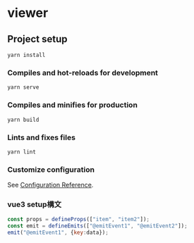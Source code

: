 # viewer

## Project setup
```
yarn install
```

### Compiles and hot-reloads for development
```
yarn serve
```

### Compiles and minifies for production
```
yarn build
```

### Lints and fixes files
```
yarn lint
```

### Customize configuration
See [Configuration Reference](https://cli.vuejs.org/config/).


### vue3 setup構文
``` javascript
const props = defineProps(["item", "item2"]);
const emit = defineEmits(["@emitEvent1", "@emitEvent2"]);
emit("@emitEvent1", {key:data});
```
